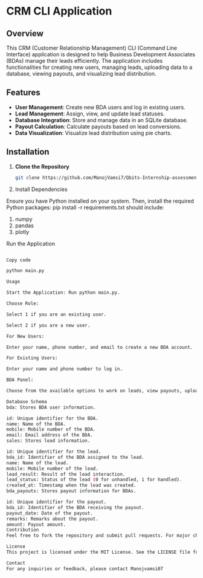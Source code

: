# CRM CLI Application

## Overview

This CRM (Customer Relationship Management) CLI (Command Line Interface) application is designed to help Business Development Associates (BDAs) manage their leads efficiently. The application includes functionalities for creating new users, managing leads, uploading data to a database, viewing payouts, and visualizing lead distribution.

## Features

- **User Management**: Create new BDA users and log in existing users.
- **Lead Management**: Assign, view, and update lead statuses.
- **Database Integration**: Store and manage data in an SQLite database.
- **Payout Calculation**: Calculate payouts based on lead conversions.
- **Data Visualization**: Visualize lead distribution using pie charts.

## Installation

1. **Clone the Repository**

   ```bash
   git clone https://github.com/ManojVamsi7/Qbits-Internship-assessment.git


3. Install Dependencies

Ensure you have Python installed on your system. Then, install the required Python packages:
pip install -r requirements.txt
should include:

1. numpy
2. pandas
3. plotly

Run the Application

  ```bash

Copy code

python main.py

Usage

Start the Application: Run python main.py.

Choose Role:

Select 1 if you are an existing user.

Select 2 if you are a new user.

For New Users:

Enter your name, phone number, and email to create a new BDA account.

For Existing Users:

Enter your name and phone number to log in.

BDA Panel:

Choose from the available options to work on leads, view payouts, upload data to the database, or visualize lead data.

Database Schema
bda: Stores BDA user information.

id: Unique identifier for the BDA.
name: Name of the BDA.
mobile: Mobile number of the BDA.
email: Email address of the BDA.
sales: Stores lead information.

id: Unique identifier for the lead.
bda_id: Identifier of the BDA assigned to the lead.
name: Name of the lead.
mobile: Mobile number of the lead.
lead_result: Result of the lead interaction.
lead_status: Status of the lead (0 for unhandled, 1 for handled).
created_at: Timestamp when the lead was created.
bda_payouts: Stores payout information for BDAs.

id: Unique identifier for the payout.
bda_id: Identifier of the BDA receiving the payout.
payout_date: Date of the payout.
remarks: Remarks about the payout.
amount: Payout amount.
Contribution
Feel free to fork the repository and submit pull requests. For major changes, please open an issue to discuss what you would like to change.

License
This project is licensed under the MIT License. See the LICENSE file for details.

Contact
For any inquiries or feedback, please contact Manojvamsi07
